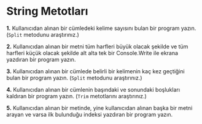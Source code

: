 # String Metotları

**1.** Kullanıcıdan alınan bir cümledeki kelime sayısını bulan bir program yazın. (`Split` metodunu araştırınız.)

**2.** Kullanıcıdan alınan bir metni tüm harfleri büyük olacak şekilde ve tüm harfleri küçük olacak şekilde alt alta tek bir Console.Write ile ekrana yazdıran bir program yazın.

**3.** Kullanıcıdan alınan bir cümlede belirli bir kelimenin kaç kez geçtiğini bulan bir program yazın. (`Split` metodunu araştırınız.)

**4.** Kullanıcıdan alınan bir cümlenin başındaki ve sonundaki boşlukları kaldıran bir program yazın. (`Trim` metotlarını araştırınız.)

**5.** Kullanıcıdan alınan bir metinde, yine kullanıcıdan alınan başka bir metni arayan ve varsa ilk bulunduğu indeksi yazdıran bir program yazın.